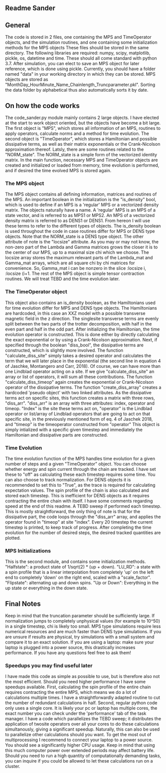 ## Readme Sander

## General
The code is stored in 2 files, one containing the MPS and TimeOperator objects, and the simulation routines, and one containing some initialization methods for the MPS objects
These files should be stored in the same directory.
The following libraries are required: numpy, scipy, matplotlib, pickle, os, datetime and time. These should all come standard with python 3.7.
After simulation, you can elect to save an MPS object for later reference, which is done using pickle. Currently, you should have a folder named "data" in your working directory in which they can be stored.
MPS objects are stored as "MonthDay_HourMinute_Name_Chainlength_Truncparameter.pkl". Sorting the data folder by alphabetical thus also automatically sorts it by date.

## On how the code works
The code_sander.py module mainly contains 2 large objects. I have elected at the start to work object oriented, but the objects have become a bit large.
The first object is "MPS", which stores all information of an MPS, routines to apply operators, calculate norms and a method for time evolution.
The second object is "TimeOperator", which stores a Hamiltonian and possible dissipative terms, as well as their matrix exponentials or the Crank-Nicolson approximation thereof.
Latsly, there are some routines related to the "NORM_state". The NORM_state is a simple form of the vectorized identity matrix.
In the main function, necessary MPS and TimeOperator objects are created and initialized or loaded from memory, time evolution is performed, and if desired the time evolved MPS is stored again.

### The MPS object
The MPS object contains all defining information, matrices and routines of the MPS. An important boolean in the initialization is the "is_density" bool, which is used to define if an MPS is a 'regular' MPS or a vectorized density matrix.
The objects naturally have a name. A 'regular' MPS is an MPS of a state vector, and is referred to as MPS1 or MPS2. An MPS of a vectorized density matrix is referred to as DENS1 or DENS1. From hereon I will use these terms to refer to the different types of objects.
The is_density boolean is used throughout the code in case routines differ for MPS or DENS type objects. Note that the NORM_state is a DENS type object.
The other attribute of note is the "locsize" attribute. As you may or may not know, the non-zero part of the Lambda and Gamma matrices grows the closer it is to the center of our MPS, up to a maximal size chi which we choose.
The locsize array stores the maximum relevant parts of the Lambda_mat and Gamma_mat arrays, which are all square chi by chi matrices for convenience.
So, Gamma_mat i can be nonzero in the slice :locsize i, :locsize (i+1.
The rest of the MPS object is simple tensor contraction routines. We will treat TEBD and the time evolution later.

### The TimeOperator object
This object also contains an is_density boolean, as the Hamiltonians used for time evolution differ for MPS and DENS type objects.
The Hamiltonians are hardcoded, in this case an XXZ model with a possible transverse magnetic field in the z direction.
The singlesite transverse terms are evenly split between the two parts of the trotter decomposition, with half in the even part and half in the odd part.
After initializing the Hamiltonian, the time evolution operator is constructed. This is done either by directly calculating the exact exponential or by using a Crank-Nicolson approximation.
Next, if specified through the boolean "diss_bool", the dissipative terms are constructed, which is slightly more involved.
The function "calculate_diss_site" simply takes a desired operator and calculates the term that we will later place in the exponential (the second line in equation 4 of Jaschke, Montangero and Carr, 2018).
Of course, we can have more than one Lindblad operator acting on a site. If we give "calculate_diss_site" an array or list of operators, it will sum all these contributions.
The function "calculate_diss_timeop" again creates the exponential or Crank-Nicolson operator of the dissipative terms.
The function "create_diss_array" creates a hardcoded 'pseudo object' with two linked attributes. As the dissipative terms act on specific sites, this function creates a matrix with three rows, "diss_arr".
"diss_arr" is an array with three attributes: index, operator and timeop.
"Index" is the site these terms act on, "operator" is the Lindblad operator or list/array of Lindblad operators that are going to act on that specific site, in the previously mentioned form of eq. 4 of Jaschek 2018, and "timeop" is the timeoperator constructed from "operator"
This object is simply intialized with a specific given timestep and immediately the Hamiltonian and dissipative parts are constructed.

### Time Evolution
The time evolution function of the MPS handles time evolution for a given number of steps and a given "TimeOperator" object.
You can choose whether energy and spin current through the chain are tracked. I have set these to "off" as calculating these each timestep requires some time.
You can also choose to track normalization. For DENS objects it is recommended to set this to "True", as the trace is required for calculating expectation values.
The spin profile of the chain is also calculated and stored each timestep. This is inefficient for DENS objects as it requires contracting the entire chain with itself. I have some comments regarding speed at the end of this readme.
A TEBD sweep if performed each timestep. This is mostly straightforward, the only thing of note is that for the dissipative part, the code loops through the "diss_arr" array, and applies the operator found in "timeop" at site "index".
Every 20 timestep the current timestep is printed, to keep track of progress.
After completing the time evolution for the number of desired steps, the desired tracked quantities are plotted.

### MPS Initializations
This is the second module, and contains some initialization methods. 
"Halfstate": a product state of 1/sqrt(2) * (up + down).
"LU_RD": a state with a spin profile that is a linear interpolation from completely 'up' on the left end to completely 'down' on the right end, scaled with a "scale_factor".
"Flipstate": alternating up and down spins.
"Up or Down": Everything in the up state or everything in the down state.

## Final Notes
Keep in mind that the truncation parameter should be sufficiently large. If normalization jumps to completely unphysical values (for example to 10^50) in a single timestep, chi is likely too small.
MPS type simulations require less numerical resources and are much faster than DENS type simulations.
If you are unsure if results are physical, try simulations with a small system and compare it to an exact solution.
If you are using a laptop: make sure your laptop is plugged into a power source, this drastically increases performance.
If you have any questions feel free to ask them!

### Speedups you may find useful later
I have made this code as simple as possible to use, but is therefore also not the most efficient. Should you need higher performance I have some speedups available.
First, calculating the spin profile of the entire chain requires contracting the entire MPS, which means we do a lot of calculations multiple times. I have a straightforwardly adapted routine to cut the number of redundant calculations in half.
Second, regular python code only uses a single core. It is likely your pc or laptop has multiple cores, the exact number you can check under the 'performance' tab of the task manager.
I have a code which parallelizes the TEBD sweep; it distributes the application of twosite operators over all your cores to do these calculations simultanously, giving a significant speedup. Naturally, this can also be used to parallelize other calculations should you want.
To get the most out of multiprocessing I recommend to connect your laptop to a power source. You should see a significantly higher CPU usage.
Keep in mind that using this much computer power over extended periods may affect battery life. Should you need to run a high quantity of computationally demanding tasks, you can inquire if you could be allowed to let these calculations run on a cluster.


